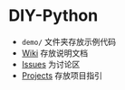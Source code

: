 # DIY-Python
- `demo/` 文件夹存放示例代码
- [Wiki](https://github.com/Memcys/DIY-Python/wiki) 存放说明文档
- [Issues](https://github.com/Memcys/DIY-Python/issues) 为讨论区
- [Projects](https://github.com/Memcys/DIY-Python/projects) 存放项目指引